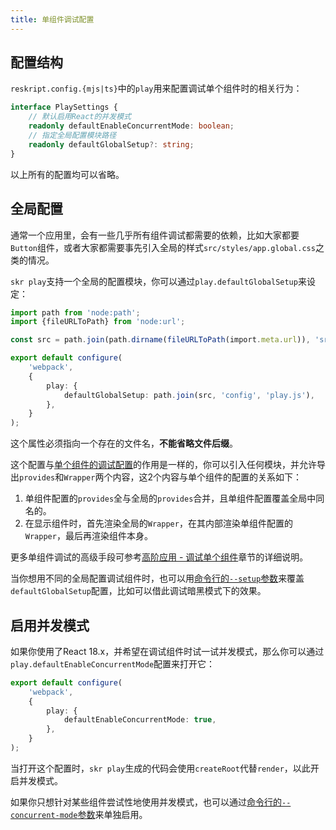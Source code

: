 ```yaml
---
title: 单组件调试配置
---
```


## 配置结构

`reskript.config.{mjs|ts}`中的`play`用来配置调试单个组件时的相关行为：

```ts
interface PlaySettings {
    // 默认启用React的并发模式
    readonly defaultEnableConcurrentMode: boolean;
    // 指定全局配置模块路径
    readonly defaultGlobalSetup?: string;
}
```

以上所有的配置均可以省略。

## 全局配置

通常一个应用里，会有一些几乎所有组件调试都需要的依赖，比如大家都要`Button`组件，或者大家都需要事先引入全局的样式`src/styles/app.global.css`之类的情况。

`skr play`支持一个全局的配置模块，你可以通过`play.defaultGlobalSetup`来设定：

```ts
import path from 'node:path';
import {fileURLToPath} from 'node:url';

const src = path.join(path.dirname(fileURLToPath(import.meta.url)), 'src');

export default configure(
    'webpack',
    {
        play: {
            defaultGlobalSetup: path.join(src, 'config', 'play.js'),
        },
    }
);
```

这个属性必须指向一个存在的文件名，**不能省略文件后缀**。

这个配置与[单个组件的调试配置](../advanced/debug-component#组件调试配置)的作用是一样的，你可以引入任何模块，并允许导出`provides`和`Wrapper`两个内容，这2个内容与单个组件的配置的关系如下：

1. 单组件配置的`provides`全与全局的`provides`合并，且单组件配置覆盖全局中同名的。
2. 在显示组件时，首先渲染全局的`Wrapper`，在其内部渲染单组件配置的`Wrapper`，最后再渲染组件本身。

更多单组件调试的高级手段可参考[高阶应用 - 调试单个组件](../advanced/debug-component)章节的详细说明。

当你想用不同的全局配置调试组件时，也可以用[命令行的`--setup`参数](../cli/play#参数)来覆盖`defaultGlobalSetup`配置，比如可以借此调试暗黑模式下的效果。

## 启用并发模式

如果你使用了React 18.x，并希望在调试组件时试一试并发模式，那么你可以通过`play.defaultEnableConcurrentMode`配置来打开它：

```ts
export default configure(
    'webpack',
    {
        play: {
            defaultEnableConcurrentMode: true,
        },
    }
);
```

当打开这个配置时，`skr play`生成的代码会使用`createRoot`代替`render`，以此开启并发模式。

如果你只想针对某些组件尝试性地使用并发模式，也可以通过[命令行的`--concurrent-mode`参数](../cli/play#参数)来单独启用。
